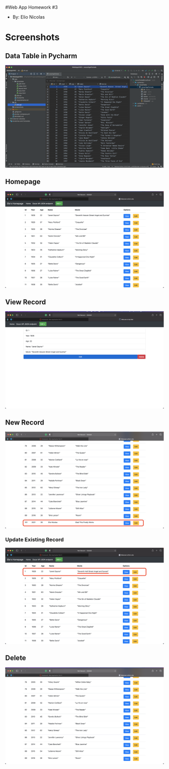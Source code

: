 #Web App Homework #3
* By: Elio Nicolas
# Screenshots
 ## Data Table in Pycharm
 ![](./screenshots/1-TBLPycharm.png)
 ## Homepage
 ![](./screenshots/2-WebRUN.png)
 ## View Record
 ![](./screenshots/3-ViewRec.png)
 ## New Record
 ![](./screenshots/4-Add.png)
 ### Update Existing Record
 ![](./screenshots/5-UpdateRec.png)
 ## Delete
 ![](./screenshots/6-DeleteSucc.png)